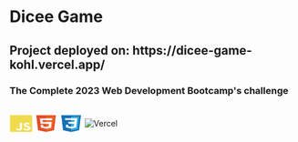<h1>Dicee Game</h1>

<h2>Project deployed on: https://dicee-game-kohl.vercel.app/</h2>

<h3>The Complete 2023 Web Development Bootcamp's challenge</h3>

<div style="display: inline_block"><br>
  <img align="center" alt="Js" height="30" width="40" src="https://raw.githubusercontent.com/devicons/devicon/master/icons/javascript/javascript-plain.svg">
  <img align="center" alt="HTML" height="30" width="40" src="https://raw.githubusercontent.com/devicons/devicon/master/icons/html5/html5-original.svg">
  <img align="center" alt="CSS" height="30" width="40" src="https://raw.githubusercontent.com/devicons/devicon/master/icons/css3/css3-original.svg">
  <img align="center" alt="Vercel" height="30" width="30" src="https://assets.vercel.com/image/upload/v1588805858/repositories/vercel/logo.png" />
</div>